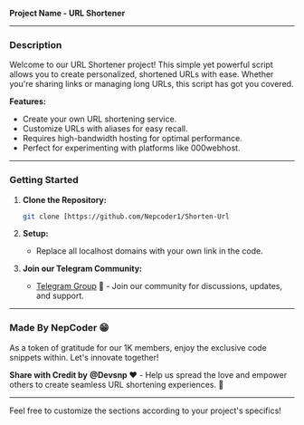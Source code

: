 **Project Name - URL Shortener**

---

### Description

Welcome to our URL Shortener project! This simple yet powerful script allows you to create personalized, shortened URLs with ease. Whether you're sharing links or managing long URLs, this script has got you covered.

**Features:**
- Create your own URL shortening service.
- Customize URLs with aliases for easy recall.
- Requires high-bandwidth hosting for optimal performance.
- Perfect for experimenting with platforms like 000webhost.

---

### Getting Started

1. **Clone the Repository:**
   ```bash
   git clone [https://github.com/Nepcoder1/Shorten-Url
   ```

2. **Setup:**
   - Replace all localhost domains with your own link in the code.

3. **Join our Telegram Community:**
   - [Telegram Group](https://t.me/devsnp) 🚀 - Join our community for discussions, updates, and support.

---

### Made By NepCoder 😁

As a token of gratitude for our 1K members, enjoy the exclusive code snippets within. Let's innovate together!

**Share with Credit by** **@Devsnp ❤️** - Help us spread the love and empower others to create seamless URL shortening experiences. 🌟

--- 

Feel free to customize the sections according to your project's specifics!
